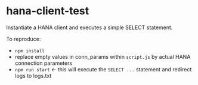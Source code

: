 # hana-client-test

Instantiate a HANA client and executes a simple SELECT statement.

To reproduce:
- `npm install`
- replace empty values in conn_params within `script.js` by actual HANA connection parameters
- `npm run start` <- this will execute the `SELECT ...` statement and redirect logs to logs.txt